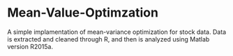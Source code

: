 # Mean-Value-Optimzation

A simple implamentation of mean-variance optimization for stock data.
Data is extracted and cleaned through R, and then is analyzed using Matlab version R2015a.
